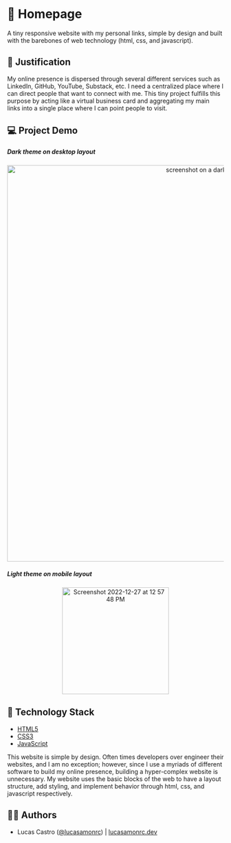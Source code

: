 # 🏡 Homepage 

A tiny responsive website with my personal links, simple by design and built with the barebones of web technology (html, css, and javascript).

## 🎯 Justification

My online presence is dispersed through several different services such as LinkedIn, GitHub, YouTube, Substack, etc. I need a centralized place where I can direct people that want to connect with me. This tiny project fulfills this purpose by acting like a virtual business card and aggregating my main links into a single place where I can point people to visit.

## 💻 Project Demo

##### Dark theme on desktop layout
<p float="left" align="center">
  <img width="920" alt="screenshot on a dark desktop" src="https://user-images.githubusercontent.com/53352488/209716358-50ff5e97-5fd1-4e05-8c5b-11fd111e7796.png">
</p>

##### Light theme on mobile layout
<p float="left" align="center">
  <img width="248" alt="Screenshot 2022-12-27 at 12 57 48 PM" src="https://user-images.githubusercontent.com/53352488/209716468-3aeef6fe-cb2a-4c48-955e-3bd86a3ba2c3.png">  
</p>

## 🚀 Technology Stack

- [HTML5](https://developer.mozilla.org/en-US/docs/Web/HTML)
- [CSS3](https://developer.mozilla.org/en-US/docs/Web/CSS)
- [JavaScript](https://developer.mozilla.org/en-US/docs/Web/JavaScript)

This website is simple by design. Often times developers over engineer their websites, and I am no exception; however, since I use a myriads of different software to build my online presence, building a hyper-complex website is unnecessary. My website uses the basic blocks of the web to have a layout structure, add styling, and implement behavior through html, css, and javascript respectively.

## 🧑‍💻 Authors

- Lucas Castro ([@lucasamonrc](https://github.com/lucasamonrc)) | [lucasamonrc.dev](https://lucasamonrc.dev) 
